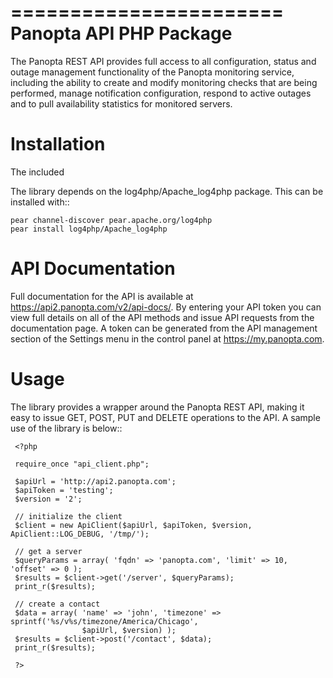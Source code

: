=======================
Panopta API PHP Package
=======================

The Panopta REST API provides full access to all configuration, status and outage management
functionality of the Panopta monitoring service, including the ability to create and modify
monitoring checks that are being performed, manage notification configuration, respond
to active outages and to pull availability statistics for monitored servers.


Installation
============

The included 


The library depends on the log4php/Apache_log4php package.  This can be installed with::

    pear channel-discover pear.apache.org/log4php
    pear install log4php/Apache_log4php


API Documentation
=================
Full documentation for the API is available at https://api2.panopta.com/v2/api-docs/.  By 
entering your API token you can view full details on all of the API methods and issue API
requests from the documentation page.  A token can be generated from the API management 
section of the Settings menu in the control panel at https://my.panopta.com.


Usage 
=====

The library provides a wrapper around the Panopta REST API, making it easy to issue 
GET, POST, PUT and DELETE operations to the API.  A sample use of the library is below::

     <?php

     require_once "api_client.php";

     $apiUrl = 'http://api2.panopta.com';
     $apiToken = 'testing';
     $version = '2';

     // initialize the client
     $client = new ApiClient($apiUrl, $apiToken, $version, ApiClient::LOG_DEBUG, '/tmp/'); 

     // get a server
     $queryParams = array( 'fqdn' => 'panopta.com', 'limit' => 10, 'offset' => 0 );
     $results = $client->get('/server', $queryParams);
     print_r($results);

     // create a contact
     $data = array( 'name' => 'john', 'timezone' => sprintf('%s/v%s/timezone/America/Chicago', 
                    $apiUrl, $version) );
     $results = $client->post('/contact', $data);
     print_r($results);

     ?>


